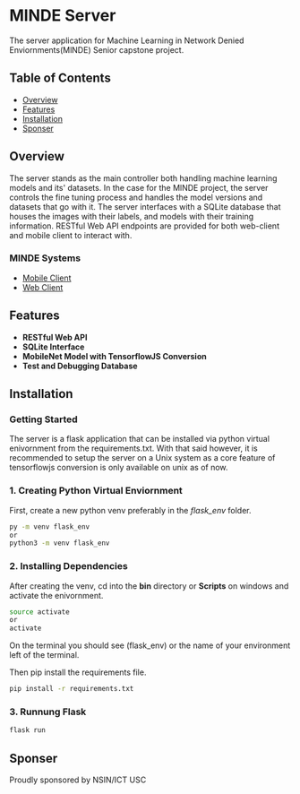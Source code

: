 # MlNDE Server

The server application for Machine Learning in Network Denied Enviornments(MlNDE) Senior capstone project.

## Table of Contents
- [Overview](#overview)
- [Features](#features)
- [Installation](#installation)
- [Sponser](#sponser)

## Overview
The server stands as the main controller both handling machine learning models and its' datasets.
In the case for the MlNDE project, the server controls the fine tuning process and handles the model versions and datasets that go with it.
The server interfaces with a SQLite database that houses the images with their labels, and models with their training information.
RESTful Web API endpoints are provided for both web-client and mobile client to interact with.

### MlNDE Systems
- [Mobile Client](https://github.com/kevinmaravillas/MobileClient/tree/Main)
- [Web Client]()

## Features
- **RESTful Web API**
- **SQLite Interface**
- **MobileNet Model with TensorflowJS Conversion**
- **Test and Debugging Database**

## Installation

### Getting Started
The server is a flask application that can be installed via python virtual enivornment from the requirements.txt.
With that said however, it is recommended to setup the server on a Unix system as a core feature of tensorflowjs conversion is only available on unix as of now.

### 1. Creating Python Virtual Enviornment
First, create a new python venv preferably in the *flask_env* folder.
```sh
py -m venv flask_env
or
python3 -m venv flask_env
```

### 2. Installing Dependencies
After creating the venv, cd into the **bin** directory or **Scripts** on windows and activate the enivornment.
```sh
source activate
or
activate
```
On the terminal you should see (flask_env) or the name of your environment left of the terminal.

Then pip install the requirements file.
```sh
pip install -r requirements.txt
```

### 3. Runnung Flask
```sh
flask run
```

## Sponser
Proudly sponsored by NSIN/ICT USC